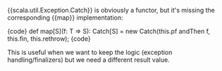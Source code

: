 {{scala.util.Exception.Catch}} is obviously a functor, but it's missing the corresponding {{map}} implementation:

{code}
def map[S](f: T => S): Catch[S] =
  new Catch(this.pf andThen f, this.fin, this.rethrow);
{code}

This is useful when we want to keep the logic (exception handling/finalizers) but we need a different result value.
